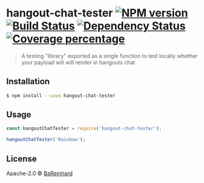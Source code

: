 # hangout-chat-tester [![NPM version][npm-image]][npm-url] [![Build Status][travis-image]][travis-url] [![Dependency Status][daviddm-image]][daviddm-url] [![Coverage percentage][coveralls-image]][coveralls-url]
> A testing &#34;library&#34; exported as a single function to test locally whether your payload will will render in hangouts chat

## Installation

```sh
$ npm install --save hangout-chat-tester
```

## Usage

```js
const hangoutChatTester = require('hangout-chat-tester');

hangoutChatTester('Rainbow');
```
## License

Apache-2.0 © [BaReinhard](https://brettreinhard.com)


[npm-image]: https://badge.fury.io/js/hangout-chat-tester.svg
[npm-url]: https://npmjs.org/package/hangout-chat-tester
[travis-image]: https://travis-ci.org/BaReinhard/hangout-chat-tester.svg?branch=master
[travis-url]: https://travis-ci.org/BaReinhard/hangout-chat-tester
[daviddm-image]: https://david-dm.org/BaReinhard/hangout-chat-tester.svg?theme=shields.io
[daviddm-url]: https://david-dm.org/BaReinhard/hangout-chat-tester
[coveralls-image]: https://coveralls.io/repos/BaReinhard/hangout-chat-tester/badge.svg
[coveralls-url]: https://coveralls.io/r/BaReinhard/hangout-chat-tester
